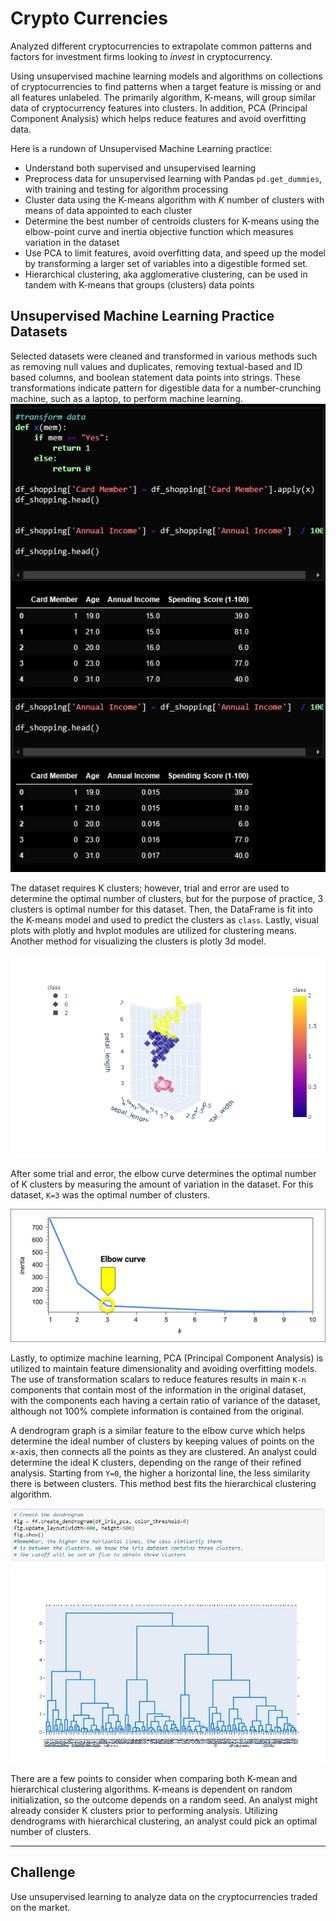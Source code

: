 # Crypto Currencies
Analyzed different cryptocurrencies to extrapolate common patterns and factors for investment firms looking to *invest* in cryptocurrency.

Using unsupervised machine learning models and algorithms on collections of cryptocurrencies to find patterns when a target feature is missing or and all features unlabeled. The primarily algorithm, K-means, will group similar data of cryptocurrency features into clusters. In addition, PCA (Principal Component Analysis) which helps reduce features and avoid overfitting data.  

Here is a rundown of Unsupervised Machine Learning practice: 

- Understand both supervised and unsupervised learning
- Preprocess data for unsupervised learning with Pandas ```pd.get_dummies```, with training and testing for algorithm processing
- Cluster data using the K-means algorithm with *K* number of clusters with means of data appointed to each cluster
- Determine the best number of centroids clusters for K-means using the elbow-point curve and inertia objective function which measures variation in the dataset
- Use PCA to limit features, avoid overfitting data, and speed up the model by transforming a larger set of variables into a digestible formed set.
- Hierarchical clustering, aka agglomerative clustering, can be used in tandem with K-means that groups (clusters) data points

## Unsupervised Machine Learning Practice Datasets
Selected datasets were cleaned and transformed in various methods such as removing null values and duplicates, removing textual-based and ID based columns, and boolean statement data points into strings. These transformations indicate pattern for digestible data for a number-crunching machine, such as a laptop, to perform machine learning.
![data1](unsuperised_pracitice_notebooks/img/transformed_data1.jpg)

The dataset requires K clusters; however, trial and error are used to determine the optimal number of clusters, but for the purpose of practice, 3 clusters is optimal number for this dataset. Then, the DataFrame is fit into the K-means model and used to predict the clusters as ```class```. Lastly, visual plots with plotly and hvplot modules are utilized for clustering means. Another method for visualizing the clusters is plotly 3d model. 

![3dplot](unsuperised_pracitice_notebooks\img\plot3d.png)

After some trial and error, the elbow curve determines the optimal number of K clusters by measuring the amount of variation in the dataset. For this dataset, ```K=3``` was the optimal number of clusters. 

![elbow1](unsuperised_pracitice_notebooks\img\elbow_curve.png)

Lastly, to optimize machine learning, PCA (Principal Component Analysis) is utilized to maintain feature dimensionality and avoiding overfitting models. The use of transformation scalars to reduce features results in main ```K-n``` components that contain most of the information in the original dataset, with the components each having a certain ratio of variance of the dataset, although not 100% complete information is contained from the original.

A dendrogram graph is a similar feature to the elbow curve which helps determine the ideal number of clusters by keeping values of points on the x-axis, then connects all the points as they are clustered. An analyst could determine the ideal K clusters, depending on the range of their refined analysis. Starting from ```Y=0```, the higher a horizontal line, the less similarity there is between clusters. This method best fits the hierarchical clustering algorithm.

![dendo](unsuperised_pracitice_notebooks\img\dendogram1.jpg)

There are a few points to consider when comparing both K-mean and hierarchical clustering algorithms. K-means is dependent on random initialization, so the outcome depends on a random seed. An analyst might already consider K clusters prior to performing analysis. Utilizing dendrograms with hierarchical clustering, an analyst could pick an optimal number of clusters.



---



## Challenge
Use unsupervised learning to analyze data on the cryptocurrencies traded on the market.
